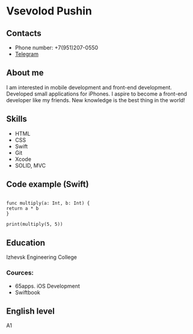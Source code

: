 # Vsevolod Pushin
## Contacts
* Phone number: +7(951)207-0550
* [Telegram](http//t.me/I_7se7olod_l)
## About me
I am interested in mobile development and front-end development. Developed small applications for iPhones.
I aspire to become a front-end developer like my friends. 
New knowledge is the best thing in the world!

## Skills
* HTML
* CSS
* Swift
* Git
* Xcode
* SOLID, MVC

## Code example (Swift)
```

func multiply(a: Int, b: Int) {
return a * b
}

print(multiply(5, 5))

```
## Education
Izhevsk Engineering College
### Cources:
* 65apps. iOS Development
* Swiftbook

## English level
A1

